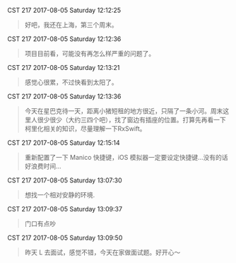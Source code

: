 CST 217 2017-08-05 Saturday 12:12:25
> 好吧，我还在上海，第三个周末。

CST 217 2017-08-05 Saturday 12:12:36
> 项目目前看，可能没有再怎么样严重的问题了。

CST 217 2017-08-05 Saturday 12:13:21
> 感觉心很累，不过快看到太阳了。

CST 217 2017-08-05 Saturday 12:13:36
> 今天在星巴克待一天，距离小猪短租的地方很近，只隔了一条小河。周末这里人很少很少（大约三四个吧），找了窗边有插座的位置。打算先再看一下柯里化相关的知识，尽量理解一下RxSwift。

CST 217 2017-08-05 Saturday 12:15:14
> 重新配置了一下 Manico 快捷键，iOS 模拟器一定要设定快捷键...没有的话好浪费时间...

CST 217 2017-08-05 Saturday 13:07:30
> 想找一个相对安静的环境.

CST 217 2017-08-05 Saturday 13:09:37
> 门口有点吵

CST 217 2017-08-05 Saturday 13:09:50
> 昨天 L 去面试，感觉不错，今天在家做面试题。好开心～

